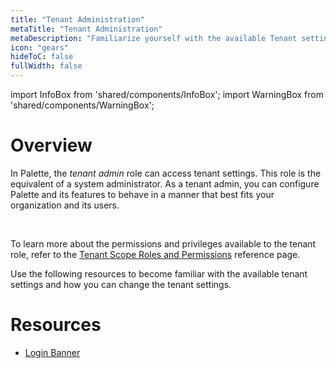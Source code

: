 ```yaml
---
title: "Tenant Administration"
metaTitle: "Tenant Administration"
metaDescription: "Familiarize yourself with the available Tenant settings and how you can control the behavior of your tenant."
icon: "gears"
hideToC: false
fullWidth: false
---
```


import InfoBox from 'shared/components/InfoBox';
import WarningBox from 'shared/components/WarningBox';

# Overview

In Palette, the *tenant admin* role can access tenant settings. This role is the equivalent of a system administrator. As a tenant admin, you can configure Palette and its features to behave in a manner that best fits your organization and its users. 

<br />

<InfoBox>

To learn more about the permissions and privileges available to the tenant role, refer to the [Tenant Scope Roles and Permissions](/user-management/palette-rbac/tenant-scope-roles-permissions) reference page.

</InfoBox>


Use the following resources to become familiar with the available tenant settings and how you can change the tenant settings.


# Resources

- [Login Banner](/tenant-settings/login-banner)


<br />